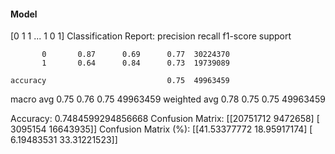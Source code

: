 #### Model
[0 1 1 ... 1 0 1]
Classification Report:
              precision    recall  f1-score   support

           0       0.87      0.69      0.77  30224370
           1       0.64      0.84      0.73  19739089

    accuracy                           0.75  49963459
   macro avg       0.75      0.76      0.75  49963459
weighted avg       0.78      0.75      0.75  49963459

Accuracy: 0.7484599294856668
Confusion Matrix:
[[20751712  9472658]
 [ 3095154 16643935]]
Confusion Matrix (%):
[[41.53377772 18.95917174]
 [ 6.19483531 33.31221523]]
